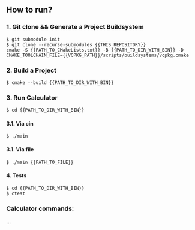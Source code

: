 ## How to run?
### 1. Git clone && Generate a Project Buildsystem
`$ git submodule init`\
`$ git clone --recurse-submodules {{THIS_REPOSITORY}}`\
`cmake -S {{PATH_TO_CMakeLists.txt}} -B {{PATH_TO_DIR_WITH_BIN}} -D CMAKE_TOOLCHAIN_FILE={{VCPKG_PATH}}/scripts/buildsystems/vcpkg.cmake`
### 2. Build a Project
`$ cmake --build {{PATH_TO_DIR_WITH_BIN}}`
### 3. Run Calculator
`$ cd {{PATH_TO_DIR_WITH_BIN}}`
#### 3.1. Via cin
`$ ./main`
#### 3.1. Via file
`$ ./main {{PATH_TO_FILE}}`
#### 4. Tests
`$ cd {{PATH_TO_DIR_WITH_BIN}}`\
`$ ctest`
### Calculator commands:
...


